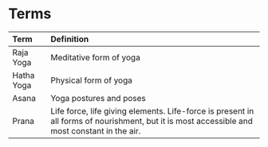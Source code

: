 # Terms

| Term | Definition
| :--- | :--- |
| Raja Yoga | Meditative form of yoga
| Hatha Yoga | Physical form of yoga
| Asana | Yoga postures and poses
| Prana | Life force, life giving elements. Life-force is present in all forms of nourishment, but it is most accessible and most constant in the air.
